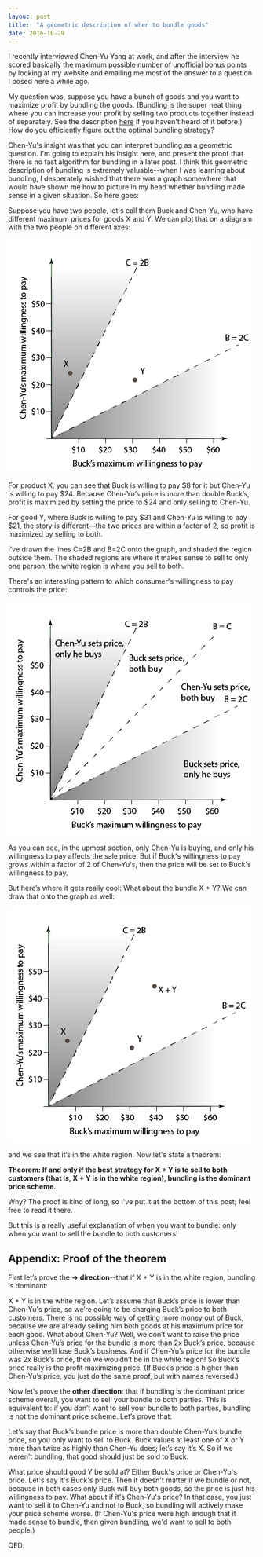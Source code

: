 ```yaml
---
layout: post
title:  "A geometric description of when to bundle goods"
date: 2016-10-29
---
```


I recently interviewed Chen-Yu Yang at work, and after the interview he scored basically the maximum possible number of unofficial bonus points by looking at my website and emailing me most of the answer to a question I posed here a while ago.

My question was, suppose you have a bunch of goods and you want to maximize profit by bundling the goods. (Bundling is the super neat thing where you can increase your profit by selling two products together instead of separately. See the description [here](http://market.subwiki.org/wiki/Price_bundling) if you haven't heard of it before.) How do you efficiently figure out the optimal bundling strategy?

Chen-Yu's insight was that you can interpret bundling as a geometric question. I'm going to explain his insight here, and present the proof that there is no fast algorithm for bundling in a later post. I think this geometric description of bundling is extremely valuable--when I was learning about bundling, I desperately wished that there was a graph somewhere that would have shown me how to picture in my head whether bundling made sense in a given situation. So here goes:

Suppose you have two people, let's call them Buck and Chen-Yu, who have different maximum prices for goods X and Y. We can plot that on a diagram with the two people on different axes:

![](/img/bundling/figure_2.png)

For product X, you can see that Buck is willing to pay $8 for it but Chen-Yu is willing to pay $24. Because Chen-Yu’s price is more than double Buck’s, profit is maximized by setting the price to $24 and only selling to Chen-Yu.

For good Y, where Buck is willing to pay $31 and Chen-Yu is willing to pay $21, the story is different—the two prices are within a factor of 2, so profit is maximized by selling to both.

I’ve drawn the lines C=2B and B=2C onto the graph, and shaded the region outside them. The shaded regions are where it makes sense to sell to only one person; the white region is where you sell to both.

There's an interesting pattern to which consumer's willingness to pay controls the price:

![](/img/bundling/figure_6.png)

As you can see, in the upmost section, only Chen-Yu is buying, and only his willingness to pay affects the sale price. But if Buck's willingness to pay grows within a factor of 2 of Chen-Yu's, then the price will be set to Buck's willingness to pay.

But here’s where it gets really cool: What about the bundle X + Y? We can draw that onto the graph as well:

![](/img/bundling/figure_1.png)

and we see that it’s in the white region. Now let's state a theorem:

**Theorem: If and only if the best strategy for X + Y is to sell to both customers (that is, X + Y is in the white region), bundling is the dominant price scheme.**

Why? The proof is kind of long, so I've put it at the bottom of this post; feel free to read it there.

But this is a really useful explanation of when you want to bundle: only when you want to sell the bundle to both customers!

## Appendix: Proof of the theorem

First let’s prove the **-> direction**--that if X + Y is in the white region, bundling is dominant:

X + Y is in the white region. Let’s assume that Buck’s price is lower than Chen-Yu's price, so we’re going to be charging Buck’s price to both customers. There is no possible way of getting more money out of Buck, because we are already selling him both goods at his maximum price for each good. What about Chen-Yu? Well, we don’t want to raise the price unless Chen-Yu’s price for the bundle is more than 2x Buck’s price, because otherwise we’ll lose Buck’s business. And if Chen-Yu’s price for the bundle was 2x Buck’s price, then we wouldn’t be in the white region! So Buck’s price really is the profit maximizing price. (If Buck’s price is higher than Chen-Yu’s price, you just do the same proof, but with names reversed.)

Now let’s prove the **other direction**: that if bundling is the dominant price scheme overall, you want to sell your bundle to both parties. This is equivalent to: if you don’t want to sell your bundle to both parties, bundling is not the dominant price scheme. Let’s prove that:

Let’s say that Buck’s bundle price is more than double Chen-Yu’s bundle price, so you only want to sell to Buck. Buck values at least one of X or Y more than twice as highly than Chen-Yu does; let’s say it’s X. So if we weren’t bundling, that good should just be sold to Buck.

What price should good Y be sold at? Either Buck's price or Chen-Yu's price. Let's say it's Buck's price. Then it doesn't matter if we bundle or not, because in both cases only Buck will buy both goods, so the price is just his willingness to pay. What about if it's Chen-Yu's price? In that case, you just want to sell it to Chen-Yu and not to Buck, so bundling will actively make your price scheme worse. (If Chen-Yu's price were high enough that it made sense to bundle, then given bundling, we'd want to sell to both people.)

QED.
